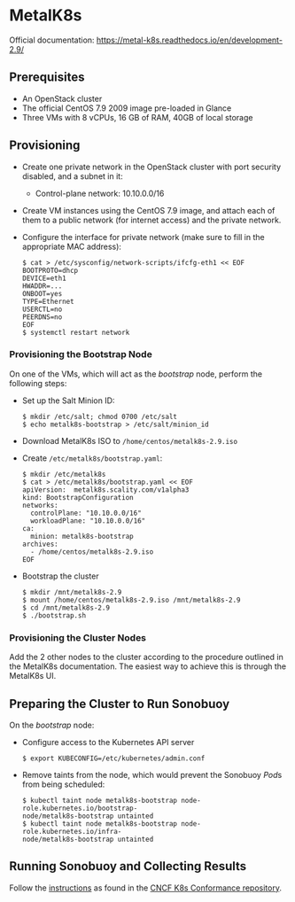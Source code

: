 # MetalK8s
Official documentation: https://metal-k8s.readthedocs.io/en/development-2.9/

## Prerequisites
- An OpenStack cluster
- The official CentOS 7.9 2009 image pre-loaded in Glance
- Three VMs with 8 vCPUs, 16 GB of RAM, 40GB of local storage

## Provisioning
- Create one private network in the OpenStack cluster with port security
  disabled, and a subnet in it:

  * Control-plane network: 10.10.0.0/16

- Create VM instances using the CentOS 7.9 image, and attach each of them to a
  public network (for internet access) and the private network.

- Configure the interface for private network (make sure to fill in the
  appropriate MAC address):

  ```
  $ cat > /etc/sysconfig/network-scripts/ifcfg-eth1 << EOF
  BOOTPROTO=dhcp
  DEVICE=eth1
  HWADDR=...
  ONBOOT=yes
  TYPE=Ethernet
  USERCTL=no
  PEERDNS=no
  EOF
  $ systemctl restart network
  ```

### Provisioning the Bootstrap Node
On one of the VMs, which will act as the *bootstrap* node, perform the following
steps:

- Set up the Salt Minion ID:

  ```
  $ mkdir /etc/salt; chmod 0700 /etc/salt
  $ echo metalk8s-bootstrap > /etc/salt/minion_id
  ```

- Download MetalK8s ISO to `/home/centos/metalk8s-2.9.iso`

- Create `/etc/metalk8s/bootstrap.yaml`:

  ```
  $ mkdir /etc/metalk8s
  $ cat > /etc/metalk8s/bootstrap.yaml << EOF
  apiVersion:  metalk8s.scality.com/v1alpha3
  kind: BootstrapConfiguration
  networks:
    controlPlane: "10.10.0.0/16"
    workloadPlane: "10.10.0.0/16"
  ca:
    minion: metalk8s-bootstrap
  archives:
    - /home/centos/metalk8s-2.9.iso
  EOF
  ```

- Bootstrap the cluster

  ```
  $ mkdir /mnt/metalk8s-2.9
  $ mount /home/centos/metalk8s-2.9.iso /mnt/metalk8s-2.9
  $ cd /mnt/metalk8s-2.9
  $ ./bootstrap.sh
  ```

### Provisioning the Cluster Nodes
Add the 2 other nodes to the cluster according to the procedure outlined in the
MetalK8s documentation. The easiest way to achieve this is through the MetalK8s
UI.

## Preparing the Cluster to Run Sonobuoy
On the *bootstrap* node:

- Configure access to the Kubernetes API server

  ```
  $ export KUBECONFIG=/etc/kubernetes/admin.conf
  ```

- Remove taints from the node, which would prevent the Sonobuoy *Pod*s from
  being scheduled:

  ```
  $ kubectl taint node metalk8s-bootstrap node-role.kubernetes.io/bootstrap-
  node/metalk8s-bootstrap untainted
  $ kubectl taint node metalk8s-bootstrap node-role.kubernetes.io/infra-
  node/metalk8s-bootstrap untainted
  ```

## Running Sonobuoy and Collecting Results
Follow the
[instructions](https://github.com/cncf/k8s-conformance/blob/78a0dd37e42cb493e798e2d7d5afc5b5799bdb9d/instructions.md)
as found in the [CNCF K8s Conformance repository](https://github.com/cncf/k8s-conformance).
